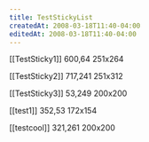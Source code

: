 ```yaml
---
title: TestStickyList
createdAt: 2008-03-18T11:40-04:00
editedAt: 2008-03-18T11:40-04:00
---
```


[[TestSticky1]] 600,64 251x264

[[TestSticky2]] 717,241 251x312

[[TestSticky3]] 53,249 200x200

[[test1]] 352,53 172x154

[[testcool]] 321,261 200x200


